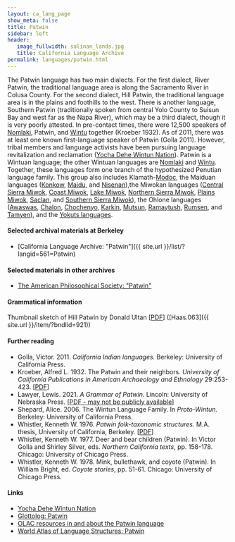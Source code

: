 ```yaml
---
layout: ca_lang_page
show_meta: false
title: Patwin
sidebar: left
header:
   image_fullwidth: salinan_lands.jpg
   title: California Language Archive
permalink: languages/patwin.html
---
```


The Patwin language has two main dialects. For the first dialect, River Patwin, the traditional language area is along the Sacramento River in Colusa County. For the second dialect, Hill Patwin, the traditional language area is in the plains and foothills to the west. There is another language, Southern Patwin (traditionally spoken from central Yolo County to Suisun Bay and west far as the Napa River), which may be a third dialect, though it is very poorly attested. In pre-contact times, there were 12,500 speakers of [Nomlaki](nomlaki.html), Patwin, and [Wintu](wintu.html) together (Kroeber 1932). As of 2011, there was at least one known first-language speaker of Patwin (Golla 2011). However, tribal members and language activists have been pursuing language revitalization and reclamation ([Yocha Dehe Wintun Nation](https://www.yochadehe.org/cultural-resources/language)). Patwin is a Wintuan language; the other Wintuan languages are [Nomlaki](nomlaki.html) and [Wintu](wintu.html). Together, these languages form one branch of the hypothesized Penutian language family. This group also includes Klamath-[Modoc](modoc.html), the Maiduan languages ([Konkow](konkow.html), [Maidu](maidu.html), and [Nisenan](nisenan.html)),the Miwokan languages ([Central Sierra Miwok](central-sierra-miwok.html), [Coast Miwok](coast-miwok.html), [Lake Miwok](lake-miwok.html), [Northern Sierra Miwok](northern-sierra-miwok.html), [Plains Miwok](plains-miwok.html), [Saclan](saclan.html), and [Southern Sierra Miwok](southern-sierra-miwok.html)), the Ohlone languages ([Awaswas](awaswas.html), [Chalon](chalon.html), [Chochenyo](chochenyo.html), [Karkin](karkin.html), [Mutsun](mutsun.html), [Ramaytush](ramaytush.html), [Rumsen](rumsen.html), and [Tamyen](tamyen.html)), and the [Yokuts languages](yokuts.html).

#### Selected archival materials at Berkeley

* [California Language Archive: "Patwin"]({{ site.url }}/list/?langid=561=Patwin)

#### Selected materials in other archives

* [The American Philosophical Society: "Patwin"](https://indigenousguide.amphilsoc.org/search?f%5B0%5D=guide_language_content_title%3APatwin)

#### Grammatical information

Thumbnail sketch of Hill Patwin by Donald Ultan [[PDF](https://berkeley.box.com/v/sketch-hill-patwin)] ([Haas.063]({{ site.url }}/item/?bndlid=921))

#### Further reading

* Golla, Victor. 2011. *California Indian languages.* Berkeley: University of California Press.
* Kroeber, Alfred L. 1932. The Patwin and their neighbors. *University of California Publications in American Archaeology and Ethnology* 29:253-423.
[[PDF](http://digitalassets.lib.berkeley.edu/anthpubs/ucb/text/ucp029-005.pdf)]
* Lawyer, Lewis. 2021. *A Grammar of Patwin*. Lincoln: University of Nebraska Press.
[[PDF - may not be publicly available](https://www.jstor.org/stable/j.ctv1gk4r6f)]
* Shepard, Alice. 2006. The Wintun Language Family. In *Proto-Wintun.* Berkeley: University of California Press.
* Whistler, Kenneth W. 1976. *Patwin folk-taxonomic structures.* M.A. thesis, University of California, Berkeley.
[[PDF](https://escholarship.org/uc/item/71t144gc)]
* Whistler, Kenneth W. 1977. Deer and bear children (Patwin). In Victor Golla and Shirley Silver, eds. *Northern California texts*, pp. 158-178. Chicago: University of Chicago Press.
* Whistler, Kenneth W. 1978. Mink, bullethawk, and coyote (Patwin). In William Bright, ed. *Coyote stories*, pp. 51-61. Chicago: University of Chicago Press.

#### Links

* [Yocha Dehe Wintun Nation](http://yochadehe.org/)
* [Glottolog: Patwin](https://glottolog.org/resource/languoid/id/patw1250)
* [OLAC resources in and about the Patwin language](http://www.language-archives.org/language/pwi)
* [World Atlas of Language Structures: Patwin](http://wals.info/languoid/lect/wals_code_ptw)

